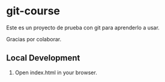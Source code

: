 # git-course
Este es un proyecto de prueba con git para aprenderlo a usar.

Gracias por colaborar.

## Local Development

1. Open index.html in your browser.
